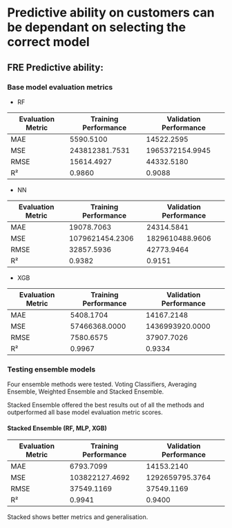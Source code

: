 # Predictive ability on customers can be dependant on selecting the correct model

## FRE Predictive ability:

### Base model evaluation metrics
- RF

| Evaluation Metric | Training Performance | Validation Performance |
| ----------------- | -------------------- | ---------------------- |
| MAE               | 5590.5100           | 14522.2595             |
| MSE               | 243812381.7531     | 1965372154.9945       |
| RMSE              | 15614.4927          | 44332.5180            |
| R²                | 0.9860               | 0.9088                 |

- NN

| Evaluation Metric | Training Performance | Validation Performance |
| ----------------- | -------------------- | ---------------------- |
| MAE               | 19078.7063           | 24314.5841             |
| MSE               | 1079621454.2306     | 1829610488.9606       |
| RMSE              | 32857.5936          | 42773.9464            |
| R²                | 0.9382               | 0.9151                 |

- XGB

| Evaluation Metric | Training Performance | Validation Performance |
| ----------------- | -------------------- | ---------------------- |
| MAE               | 5408.1704           | 14167.2148             |
| MSE               | 57466368.0000     | 1436993920.0000       |
| RMSE              | 7580.6575          | 37907.7026            |
| R²                | 0.9967               | 0.9334                 |

### Testing ensemble models
Four ensemble methods were tested. Voting Classifiers, Averaging Ensemble, Weighted Ensemble and Stacked Ensemble.

Stacked Ensemble offered the best results out of all the methods and outperformed all base model evaluation metric scores.

#### Stacked Ensemble (RF, MLP, XGB)
| Evaluation Metric | Training Performance | Validation Performance |
| ----------------- | -------------------- | ---------------------- |
| MAE               | 6793.7099           | 14153.2140             |
| MSE               | 103822127.4692     | 1292659795.3764       |
| RMSE              | 37549.1169          | 37549.1169            |
| R²                | 0.9941               | 0.9400                 |

Stacked shows better metrics and generalisation.

